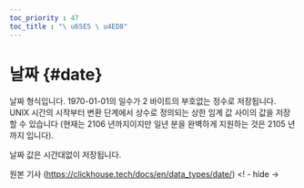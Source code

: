 ```yaml
---
toc_priority : 47
toc_title : "\ u65E5 \ u4ED8"
---
```


# 날짜 {#date}

날짜 형식입니다. 1970-01-01의 일수가 2 바이트의 부호없는 정수로 저장됩니다. UNIX 시간의 시작부터 변환 단계에서 상수로 정의되는 상한 임계 값 사이의 값을 저장할 수 있습니다 (현재는 2106 년까지이지만 일년 분을 완벽하게 지원하는 것은 2105 년까지 입니다).

날짜 값은 시간대없이 저장됩니다.

원본 기사 (https://clickhouse.tech/docs/en/data_types/date/) <! - hide ->
